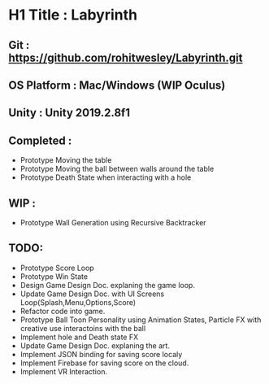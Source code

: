 
# H1 Title : Labyrinth

## Git : https://github.com/rohitwesley/Labyrinth.git

## OS Platform : Mac/Windows (WIP Oculus)

## Unity : Unity 2019.2.8f1

## Completed :
* Prototype Moving the table
* Prototype Moving the ball between walls around the table
* Prototype Death State when interacting with a hole

## WIP :
* Prototype Wall Generation using Recursive Backtracker

## TODO:
* Prototype Score Loop
* Prototype Win State
* Design Game Design Doc. explaning the game loop.
* Update Game Design Doc. with UI Screens Loop(Splash,Menu,Options,Score)
* Refactor code into game.
* Prototype Ball Toon Personality using Animation States, Particle FX with creative use interactoins with the ball
* Implement hole and Death state FX
* Update Game Design Doc. explaning the art.
* Implement JSON binding for saving score localy
* Implement Firebase for saving score on the cloud.
* Implement VR Interaction.
